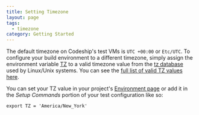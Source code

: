 ```yaml
---
title: Setting Timezone
layout: page
tags:
  - timezone
category: Getting Started
---
```

The default timezone on Codeship's test VMs is `UTC +00:00` or `Etc/UTC`. To configure your build environment to a different timezone, simply assign the environment variable [TZ](https://linux.die.net/man/8/tzselect) to a valid timezone value from the [tz database](https://en.wikipedia.org/wiki/Tz_database) used by Linux/Unix systems. You can see the [full list of valid TZ values here](https://en.wikipedia.org/wiki/List_of_tz_database_time_zones).

You can set your TZ value in your project's [Environment page](http://manpages.ubuntu.com/manpages/trusty/en/man8/tzselect.8.html) or add it in the _Setup Commands_ portion of your test configuration like so:

```shell
export TZ = 'America/New_York'
```

